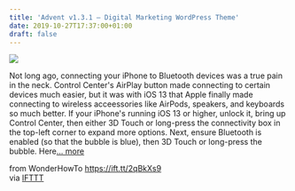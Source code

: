 ```yaml
---
title: 'Advent v1.3.1 – Digital Marketing WordPress Theme'
date: 2019-10-27T17:37:00+01:00
draft: false
---
```


[![](https://img.wonderhowto.com/img/49/25/63707333218232/0/ios-13-has-radically-improved-connecting-airpods-bluetooth-devices.1280x600.jpg)](https://ios.gadgethacks.com/how-to/ios-13-has-radically-improved-connecting-airpods-bluetooth-devices-0208767/)

Not long ago, connecting your iPhone to Bluetooth devices was a true pain in the neck. Control Center's AirPlay button made connecting to certain devices much easier, but it was with iOS 13 that Apple finally made connecting to wireless acceessories like AirPods, speakers, and keyboards so much better. If your iPhone's running iOS 13 or higher, unlock it, bring up Control Center, then either 3D Touch or long-press the connectivity box in the top-left corner to expand more options. Next, ensure Bluetooth is enabled (so that the bubble is blue), then 3D Touch or long-press the bubble. Here[... more](https://ios.gadgethacks.com/how-to/ios-13-has-radically-improved-connecting-airpods-bluetooth-devices-0208767/)

  
  
from WonderHowTo https://ift.tt/2qBkXs9  
via [IFTTT](https://ifttt.com/?ref=da&site=blogger)